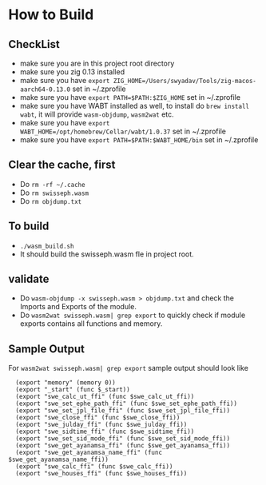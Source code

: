 # How to Build

## CheckList
* make sure you are in this project root directory
* make sure you zig 0.13 installed
* make sure you have `export ZIG_HOME=/Users/swyadav/Tools/zig-macos-aarch64-0.13.0` set in ~/.zprofile
* make sure you have `export PATH=$PATH:$ZIG_HOME` set in ~/.zprofile
* make sure you have WABT installed as well, to install do `brew install wabt`, it will provide `wasm-objdump`, `wasm2wat` etc.
* make sure you have `export WABT_HOME=/opt/homebrew/Cellar/wabt/1.0.37` set in ~/.zprofile
* make sure you have `export PATH=$PATH:$WABT_HOME/bin` set in ~/.zprofile

## Clear the cache, first
* Do `rm -rf ~/.cache`
* Do `rm swisseph.wasm`
* Do `rm objdump.txt`

## To build 
* `./wasm_build.sh`
* It should build the swisseph.wasm fle in project root.

## validate
* Do `wasm-objdump -x swisseph.wasm > objdump.txt` and check the Imports and Exports of the module.
* Do `wasm2wat swisseph.wasm| grep export` to quickly check if module exports contains all functions and memory.

## Sample Output
For `wasm2wat swisseph.wasm| grep export` sample output should look like
```
  (export "memory" (memory 0))
  (export "_start" (func $_start))
  (export "swe_calc_ut_ffi" (func $swe_calc_ut_ffi))
  (export "swe_set_ephe_path_ffi" (func $swe_set_ephe_path_ffi))
  (export "swe_set_jpl_file_ffi" (func $swe_set_jpl_file_ffi))
  (export "swe_close_ffi" (func $swe_close_ffi))
  (export "swe_julday_ffi" (func $swe_julday_ffi))
  (export "swe_sidtime_ffi" (func $swe_sidtime_ffi))
  (export "swe_set_sid_mode_ffi" (func $swe_set_sid_mode_ffi))
  (export "swe_get_ayanamsa_ffi" (func $swe_get_ayanamsa_ffi))
  (export "swe_get_ayanamsa_name_ffi" (func $swe_get_ayanamsa_name_ffi))
  (export "swe_calc_ffi" (func $swe_calc_ffi))
  (export "swe_houses_ffi" (func $swe_houses_ffi))
```